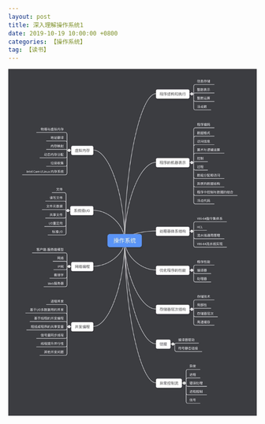 ```yaml
---
layout: post
title: 深入理解操作系统1
date: 2019-10-19 10:00:00 +0800
categories: 【操作系统】
tag: 【读书】
---
```


![深入理解操作系统](/images/2019-10-19-深入理解操作系统.jpg)

